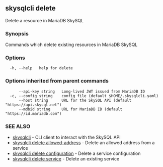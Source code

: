 ## skysqlcli delete

Delete a resource in MariaDB SkySQL

### Synopsis

Commands which delete existing resources in MariaDB SkySQL

### Options

```
  -h, --help   help for delete
```

### Options inherited from parent commands

```
      --api-key string   Long-lived JWT issued from MariaDB ID
  -c, --config string    config file (default $HOME/.skysqlcli.yaml)
      --host string      URL for the SkySQL API (default "https://api.skysql.net")
      --mdbid string     URL for MariaDB ID (default "https://id.mariadb.com")
```

### SEE ALSO

* [skysqlcli](skysqlcli.md)	 - CLI client to interact with the SkySQL API
* [skysqlcli delete allowed-address](skysqlcli_delete_allowed-address.md)	 - Delete an allowed address from a service
* [skysqlcli delete configuration](skysqlcli_delete_configuration.md)	 - Delete a service configuration
* [skysqlcli delete service](skysqlcli_delete_service.md)	 - Delete an existing service

